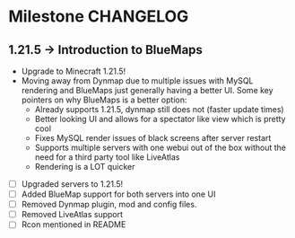 # Milestone CHANGELOG

## 1.21.5 -> Introduction to BlueMaps
- Upgrade to Minecraft 1.21.5!
- Moving away from Dynmap due to multiple issues with MySQL rendering and BlueMaps just generally having a better UI. Some key pointers on why BlueMaps is a better option:
    - Already supports 1.21.5, dynmap still does not (faster update times)
    - Better looking UI and allows for a spectator like view which is pretty cool
    - Fixes MySQL render issues of black screens after server restart
    - Supports multiple servers with one webui out of the box without the need for a third party tool like LiveAtlas
    - Rendering is a LOT quicker

- [ ] Upgraded servers to 1.21.5!
- [ ] Added BlueMap support for both servers into one UI
- [ ] Removed Dynmap plugin, mod and config files.
- [ ] Removed LiveAtlas support
- [ ] Rcon mentioned in README